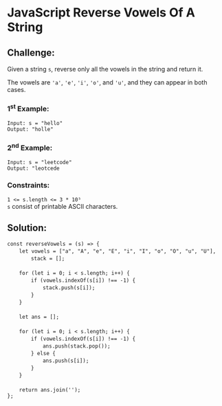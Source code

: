 # JavaScript Reverse Vowels Of A String

## Challenge:

Given a string `s`, reverse only all the vowels in the string and return it.

The vowels are `'a'`, `'e'`, `'i'`, `'o'`, and `'u'`, and they can appear in both cases.

### 1<sup>st</sup> Example:

`Input: s = "hello"`
<br/>
`Output: "holle"`

### 2<sup>nd</sup> Example:

`Input: s = "leetcode"`
<br/>
`Output: "leotcede`

### Constraints:

`1 <= s.length <= 3 * 10⁵`
<br/>
`s` consist of printable ASCII characters.

## Solution:

`const reverseVowels = (s) => {`
<br/>
&nbsp;&nbsp;&nbsp;&nbsp;&nbsp;&nbsp;&nbsp;`let vowels = ["a", "A", "e", "E", "i", "I", "o", "O", "u", "U"],`
<br/>
&nbsp;&nbsp;&nbsp;&nbsp;&nbsp;&nbsp;&nbsp;&nbsp;&nbsp;&nbsp;&nbsp;&nbsp;&nbsp;&nbsp;`stack = [];`
<br/>
<br/>
&nbsp;&nbsp;&nbsp;&nbsp;&nbsp;&nbsp;&nbsp;`for (let i = 0; i < s.length; i++) {`
<br/>
&nbsp;&nbsp;&nbsp;&nbsp;&nbsp;&nbsp;&nbsp;&nbsp;&nbsp;&nbsp;&nbsp;&nbsp;&nbsp;&nbsp;`if (vowels.indexOf(s[i]) !== -1) {`
<br/>
&nbsp;&nbsp;&nbsp;&nbsp;&nbsp;&nbsp;&nbsp;&nbsp;&nbsp;&nbsp;&nbsp;&nbsp;&nbsp;&nbsp;&nbsp;&nbsp;&nbsp;&nbsp;&nbsp;&nbsp;&nbsp;`stack.push(s[i]);`
<br/>
&nbsp;&nbsp;&nbsp;&nbsp;&nbsp;&nbsp;&nbsp;&nbsp;&nbsp;&nbsp;&nbsp;&nbsp;&nbsp;&nbsp;`}`
<br/>
&nbsp;&nbsp;&nbsp;&nbsp;&nbsp;&nbsp;&nbsp;`}`
<br/>
<br/>
&nbsp;&nbsp;&nbsp;&nbsp;&nbsp;&nbsp;&nbsp;`let ans = [];`
<br/>
<br/>
&nbsp;&nbsp;&nbsp;&nbsp;&nbsp;&nbsp;&nbsp;`for (let i = 0; i < s.length; i++) {`
<br/>
&nbsp;&nbsp;&nbsp;&nbsp;&nbsp;&nbsp;&nbsp;&nbsp;&nbsp;&nbsp;&nbsp;&nbsp;&nbsp;&nbsp;`if (vowels.indexOf(s[i]) !== -1) {`
<br/>
&nbsp;&nbsp;&nbsp;&nbsp;&nbsp;&nbsp;&nbsp;&nbsp;&nbsp;&nbsp;&nbsp;&nbsp;&nbsp;&nbsp;&nbsp;&nbsp;&nbsp;&nbsp;&nbsp;&nbsp;&nbsp;`ans.push(stack.pop());`
<br/>
&nbsp;&nbsp;&nbsp;&nbsp;&nbsp;&nbsp;&nbsp;&nbsp;&nbsp;&nbsp;&nbsp;&nbsp;&nbsp;&nbsp;`} else {`
<br/>
&nbsp;&nbsp;&nbsp;&nbsp;&nbsp;&nbsp;&nbsp;&nbsp;&nbsp;&nbsp;&nbsp;&nbsp;&nbsp;&nbsp;&nbsp;&nbsp;&nbsp;&nbsp;&nbsp;&nbsp;&nbsp;`ans.push(s[i]);`
<br/>
&nbsp;&nbsp;&nbsp;&nbsp;&nbsp;&nbsp;&nbsp;&nbsp;&nbsp;&nbsp;&nbsp;&nbsp;&nbsp;&nbsp;`}`
<br/>
&nbsp;&nbsp;&nbsp;&nbsp;&nbsp;&nbsp;&nbsp;`}`
<br/>
<br/>
&nbsp;&nbsp;&nbsp;&nbsp;&nbsp;&nbsp;&nbsp;`return ans.join('');`
<br/>
`};`
<br/>
<br/>